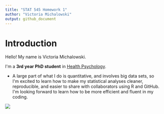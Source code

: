 ```yaml
---
title: "STAT 545 Homework 1"
author: "Victoria Michalowski"
output: github_document
---
```


# Introduction

Hello! My name is Victoria Michalowski.

I'm a **3rd year PhD student** in [Health Psychology](http://psych.ubc.ca/research/health/).

- A large part of what I do is quantitative, and involves big data sets, so I'm excited to learn how to make my statistical analyses cleaner, reproducible, and easier to share with collaborators using R and GitHub. I'm looking forward to learn how to be more efficient and fluent in my coding.

![](https://media.giphy.com/media/pH5xTwRERALsc/giphy.gif)